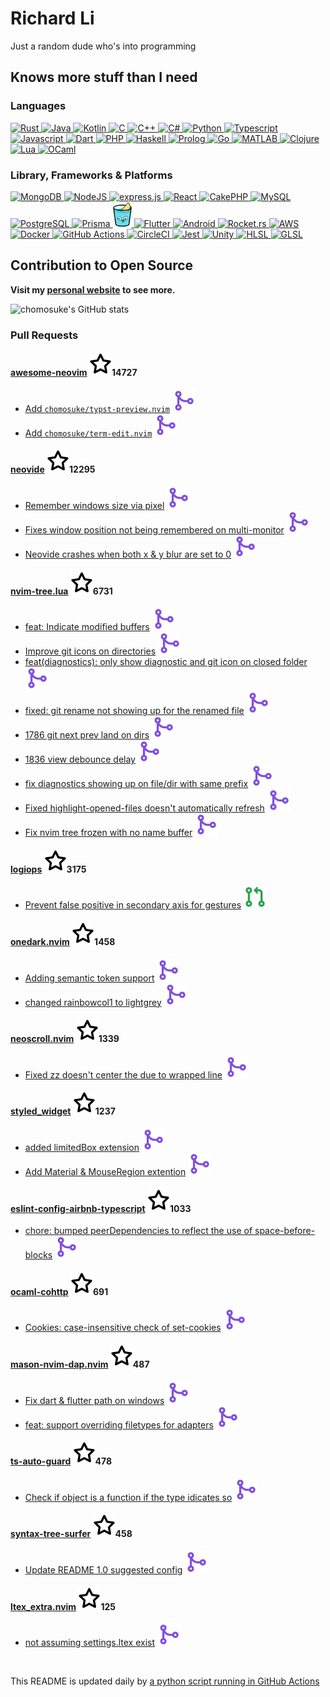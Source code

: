 # Richard Li
Just a random dude who's into programming

## Knows more stuff than I need
### Languages
<a target="_blank" href="https://www.rust-lang.org/">
	<img src="https://www.vectorlogo.zone/logos/rust-lang/rust-lang-icon.svg" alt="Rust" width="40" height="40"/>
</a>
<a target="_blank" href="https://www.java.com/en/">
	<img src="https://www.vectorlogo.zone/logos/java/java-icon.svg" alt="Java" width="40" height="40"/>
</a>
<a target="_blank" href="https://kotlinlang.org/">
	<img src="https://upload.wikimedia.org/wikipedia/commons/0/06/Kotlin_Icon.svg" alt="Kotlin" width="40" height="40"/>
</a>
<a target="_blank" href="https://en.wikipedia.org/wiki/C_(programming_language)">
	<img src="https://upload.wikimedia.org/wikipedia/commons/1/19/C_Logo.png" alt="C" width="36" height="40"/>
</a> 
<a target="_blank" href="https://en.wikipedia.org/wiki/C%2B%2B">
	<img src="https://upload.wikimedia.org/wikipedia/commons/thumb/1/18/ISO_C%2B%2B_Logo.svg/1822px-ISO_C%2B%2B_Logo.svg.png" alt="C++" width="36" height="40"/>
</a>
<a target="_blank" href="https://en.wikipedia.org/wiki/C_Sharp_%28programming_language%29">
	<img src="https://upload.wikimedia.org/wikipedia/commons/thumb/b/bd/Logo_C_sharp.svg/1200px-Logo_C_sharp.svg.png" alt="C#" width="36" height="40"/>
</a>
<a target="_blank" href="https://www.python.org/">
	<img src="https://www.vectorlogo.zone/logos/python/python-icon.svg" alt="Python" width="40" height="40"/>
</a>
<a target="_blank" href="https://www.typescriptlang.org/">
	<img src="https://www.vectorlogo.zone/logos/typescriptlang/typescriptlang-icon.svg" alt="Typescript" width="40" height="40"/>
</a>
<a target="_blank" href="https://www.javascript.com/">
	<img src="https://upload.wikimedia.org/wikipedia/commons/6/6a/JavaScript-logo.png" alt="Javascript" width="40" height="40"/>
</a>
<a target="_blank" href="https://dart.dev/">
	<img src="https://www.vectorlogo.zone/logos/dartlang/dartlang-icon.svg" alt="Dart" width="40" height="40"/>
</a>
<a target="_blank" href="https://www.php.net/">
	<img src="https://www.vectorlogo.zone/logos/php/php-icon.svg" alt="PHP" width="40" height="40"/>
</a>
<a target="_blank" href="https://www.haskell.org/">
	<img src="https://cdn-icons-png.flaticon.com/512/5968/5968259.png" alt="Haskell" width="40" height="40"/>
</a>
<a target="_blank" href="https://en.wikipedia.org/wiki/Prolog">
	<img src="https://dashboard.snapcraft.io/site_media/appmedia/2020/04/Prolog-logo-512.png" alt="Prolog" width="40" height="40"/>
</a>
<a target="_blank" href="https://go.dev/">
	<img src="https://www.vectorlogo.zone/logos/golang/golang-icon.svg" alt="Go" width="40" height="40"/>
</a>
<a target="_blank" href="https://www.mathworks.com/products/matlab.html">
	<img src="https://upload.wikimedia.org/wikipedia/commons/2/21/Matlab_Logo.png" alt="MATLAB" width="40" height="40"/>
</a>
<a target="_blank" href="https://clojure.org/">
	<img src="https://www.vectorlogo.zone/logos/clojure/clojure-icon.svg" alt="Clojure" width="40" height="40"/>
</a>
<a target="_blank" href="https://www.lua.org/">
	<img src="https://www.vectorlogo.zone/logos/lua/lua-icon.svg" alt="Lua" width="40" height="40"/>
</a>
<a target="_blank" href="https://ocaml.org/">
	<img src="https://www.vectorlogo.zone/logos/ocaml/ocaml-icon.svg" alt="OCaml" width="40" height="40"/>
</a>

### Library, Frameworks & Platforms
<a target="_blank" href="https://www.mongodb.com/">
	<img src="https://www.vectorlogo.zone/logos/mongodb/mongodb-ar21.svg" alt="MongoDB" width="80" height="40"/>
</a>
<a target="_blank" href="https://nodejs.org/en/">
	<img src="https://www.vectorlogo.zone/logos/nodejs/nodejs-ar21.svg" alt="NodeJS" width="80" height="40"/>
</a>
<a target="_blank" href="https://expressjs.com/">
	<img src="https://www.vectorlogo.zone/logos/expressjs/expressjs-ar21.svg" alt="express.js" width="80" height="40"/>
</a>
<a target="_blank" href="https://reactjs.org/">
	<img src="https://www.vectorlogo.zone/logos/reactjs/reactjs-icon.svg" alt="React" width="40" height="40"/>
</a>
<a target="_blank" href="https://cakephp.org/">
	<img src="https://upload.wikimedia.org/wikipedia/en/9/9a/Cake-logo.png" alt="CakePHP" width="60" height="40"/>
</a>
<a target="_blank" href="https://www.mysql.com/">
	<img src="https://www.vectorlogo.zone/logos/mysql/mysql-ar21.svg" alt="MySQL" width="80" height="40"/>
</a>
<a target="_blank" href="https://www.postgresql.org/">
	<img src="https://www.vectorlogo.zone/logos/postgresql/postgresql-icon.svg" alt="PostgreSQL" width="40" height="40"/>
</a>
<a target="_blank" href="https://www.prisma.io/">
	<img src="https://vectorwiki.com/images/SIGDY__prisma.svg" alt="Prisma" width="40" height="40"/>
</a>
<a target="_blank" href="https://github.com/gin-gonic/gin">
	<img src="https://raw.githubusercontent.com/gin-gonic/logo/master/color.png" alt="Gin" width="30" height="40"/>
</a>
<a target="_blank" href="https://flutter.dev/">
	<img src="https://www.vectorlogo.zone/logos/flutterio/flutterio-icon.svg" alt="Flutter" width="40" height="40"/>
</a>
<a target="_blank" href="https://developer.android.com/">
	<img src="https://www.vectorlogo.zone/logos/android/android-icon.svg" alt="Android" width="40" height="40"/>
</a>
<a target="_blank" href="https://rocket.rs/">
	<img src="https://rocket.rs/v0.4/images/logo-boxed.png" alt="Rocket.rs" width="40" height="40"/>
</a>
<a target="_blank" href="https://aws.amazon.com/">
	<img src="https://upload.wikimedia.org/wikipedia/commons/9/93/Amazon_Web_Services_Logo.svg" alt="AWS" width="40" height="40"/>
</a>
<a target="_blank" href="https://www.docker.com/">
	<img src="https://www.vectorlogo.zone/logos/docker/docker-icon.svg" alt="Docker" width="40" height="40"/>
</a>
<a target="_blank" href="https://github.com/features/actions">
	<img src="https://avatars.githubusercontent.com/u/44036562?s=280&v=4" alt="GitHub Actions" width="40" height="40"/>
</a>
<a target="_blank" href="https://circleci.com/">
	<img src="https://upload.wikimedia.org/wikipedia/commons/thumb/8/82/Circleci-icon-logo.svg/1200px-Circleci-icon-logo.svg.png" alt="CircleCI" width="40" height="40"/>
</a>
<a target="_blank" href="https://jestjs.io/">
	<img src="https://www.vectorlogo.zone/logos/jestjsio/jestjsio-icon.svg" alt="Jest" width="40" height="40"/>
</a>
<a target="_blank" href="https://unity.com/">
	<img src="https://www.vectorlogo.zone/logos/unity3d/unity3d-icon.svg" alt="Unity" width="40" height="40"/>
</a>
<a target="_blank" href="https://docs.unity3d.com/Manual/SL-ShaderPrograms.html">
	<img src="https://www.file-extension.info/images/resource/formats/hlsl.png" alt="HLSL" width="40" height="40"/>
</a>
<a target="_blank" href="https://www.khronos.org/opengl/wiki/OpenGL_Shading_Language">
	<img src="https://upload.wikimedia.org/wikipedia/commons/thumb/e/e9/Opengl-logo.svg/1200px-Opengl-logo.svg.png" alt="GLSL" width="60" height="25"/>
</a>

## Contribution to Open Source
**Visit my [personal website](https://chomosuke.com/#/works/open-source) to see more.**

![chomosuke's GitHub stats](https://github-readme-stats.vercel.app/api?username=chomosuke&count_private=true&show_icons=true&theme=transparent)
### Pull Requests
<!--CONTRIB BEGIN-->
#### [awesome-neovim](https://github.com/rockerBOO/awesome-neovim) ![](./assets/star.svg)14727
- [Add `chomosuke/typst-preview.nvim`](https://github.com/rockerBOO/awesome-neovim/pull/983) ![](./assets/merged.svg)
- [Add `chomosuke/term-edit.nvim`](https://github.com/rockerBOO/awesome-neovim/pull/739) ![](./assets/merged.svg)
#### [neovide](https://github.com/neovide/neovide) ![](./assets/star.svg)12295
- [Remember windows size via pixel](https://github.com/neovide/neovide/pull/1706) ![](./assets/merged.svg)
- [Fixes window position not being remembered on multi-monitor](https://github.com/neovide/neovide/pull/1837) ![](./assets/merged.svg)
- [Neovide crashes when both x & y blur are set to 0](https://github.com/neovide/neovide/pull/1707) ![](./assets/merged.svg)
#### [nvim-tree.lua](https://github.com/nvim-tree/nvim-tree.lua) ![](./assets/star.svg)6731
- [feat: Indicate modified buffers](https://github.com/nvim-tree/nvim-tree.lua/pull/1835) ![](./assets/merged.svg)
- [Improve git icons on directories](https://github.com/nvim-tree/nvim-tree.lua/pull/1809) ![](./assets/merged.svg)
- [feat(diagnostics): only show diagnostic and git icon on closed folder](https://github.com/nvim-tree/nvim-tree.lua/pull/1778) ![](./assets/merged.svg)
- [fixed: git rename not showing up for the renamed file](https://github.com/nvim-tree/nvim-tree.lua/pull/1783) ![](./assets/merged.svg)
- [1786 git next prev land on dirs](https://github.com/nvim-tree/nvim-tree.lua/pull/1787) ![](./assets/merged.svg)
- [1836 view debounce delay](https://github.com/nvim-tree/nvim-tree.lua/pull/1871) ![](./assets/merged.svg)
- [fix diagnostics showing up on file/dir with same prefix](https://github.com/nvim-tree/nvim-tree.lua/pull/1832) ![](./assets/merged.svg)
- [Fixed highlight-opened-files doesn't automatically refresh](https://github.com/nvim-tree/nvim-tree.lua/pull/1827) ![](./assets/merged.svg)
- [Fix nvim tree frozen with no name buffer](https://github.com/nvim-tree/nvim-tree.lua/pull/1879) ![](./assets/merged.svg)
#### [logiops](https://github.com/PixlOne/logiops) ![](./assets/star.svg)3175
- [Prevent false positive in secondary axis for gestures](https://github.com/PixlOne/logiops/pull/343) ![](./assets/open.svg)
#### [onedark.nvim](https://github.com/navarasu/onedark.nvim) ![](./assets/star.svg)1458
- [Adding semantic token support](https://github.com/navarasu/onedark.nvim/pull/159) ![](./assets/merged.svg)
- [changed rainbowcol1 to lightgrey](https://github.com/navarasu/onedark.nvim/pull/158) ![](./assets/merged.svg)
#### [neoscroll.nvim](https://github.com/karb94/neoscroll.nvim) ![](./assets/star.svg)1339
- [Fixed zz doesn't center the due to wrapped line](https://github.com/karb94/neoscroll.nvim/pull/76) ![](./assets/merged.svg)
#### [styled_widget](https://github.com/ReinBentdal/styled_widget) ![](./assets/star.svg)1237
- [added limitedBox extension](https://github.com/ReinBentdal/styled_widget/pull/72) ![](./assets/merged.svg)
- [Add Material & MouseRegion extention](https://github.com/ReinBentdal/styled_widget/pull/77) ![](./assets/merged.svg)
#### [eslint-config-airbnb-typescript](https://github.com/iamturns/eslint-config-airbnb-typescript) ![](./assets/star.svg)1033
- [chore: bumped peerDependencies to reflect the use of space-before-blocks](https://github.com/iamturns/eslint-config-airbnb-typescript/pull/293) ![](./assets/merged.svg)
#### [ocaml-cohttp](https://github.com/mirage/ocaml-cohttp) ![](./assets/star.svg)691
- [Cookies: case-insensitive check of set-cookies](https://github.com/mirage/ocaml-cohttp/pull/1008) ![](./assets/merged.svg)
#### [mason-nvim-dap.nvim](https://github.com/jay-babu/mason-nvim-dap.nvim) ![](./assets/star.svg)487
- [Fix dart & flutter path on windows](https://github.com/jay-babu/mason-nvim-dap.nvim/pull/36) ![](./assets/merged.svg)
- [feat: support overriding filetypes for adapters](https://github.com/jay-babu/mason-nvim-dap.nvim/pull/29) ![](./assets/merged.svg)
#### [ts-auto-guard](https://github.com/rhys-vdw/ts-auto-guard) ![](./assets/star.svg)478
- [Check if object is a function if the type idicates so](https://github.com/rhys-vdw/ts-auto-guard/pull/159) ![](./assets/merged.svg)
#### [syntax-tree-surfer](https://github.com/ziontee113/syntax-tree-surfer) ![](./assets/star.svg)458
- [Update README 1.0 suggested config](https://github.com/ziontee113/syntax-tree-surfer/pull/6) ![](./assets/merged.svg)
#### [ltex_extra.nvim](https://github.com/barreiroleo/ltex_extra.nvim) ![](./assets/star.svg)125
- [not assuming settings.ltex exist](https://github.com/barreiroleo/ltex_extra.nvim/pull/13) ![](./assets/merged.svg)
<!--CONTRIB END-->

<br/>

This README is updated daily by [a python script running in GitHub Actions](https://github.com/chomosuke/chomosuke/blob/master/update.py)
